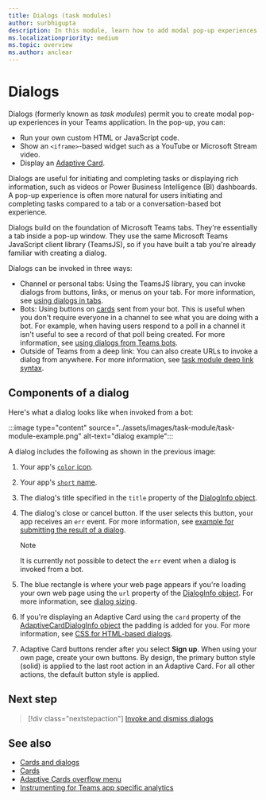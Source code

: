 ```yaml
---
title: Dialogs (task modules)
author: surbhigupta
description: In this module, learn how to add modal pop-up experiences to collect or display information to your users from your Microsoft Teams apps.
ms.localizationpriority: medium
ms.topic: overview
ms.author: anclear
---
```


# Dialogs

Dialogs (formerly known as *task modules*) permit you to create modal pop-up experiences in your Teams application. In the pop-up, you can:

* Run your own custom HTML or JavaScript code.
* Show an `<iframe>`-based widget such as a YouTube or Microsoft Stream video.
* Display an [Adaptive Card](/adaptive-cards/).

Dialogs are useful for initiating and completing tasks or displaying rich information, such as videos or Power Business Intelligence (BI) dashboards. A pop-up experience is often more natural for users initiating and completing tasks compared to a tab or a conversation-based bot experience.

Dialogs build on the foundation of Microsoft Teams tabs. They're essentially a tab inside a pop-up window. They use the same Microsoft Teams JavaScript client library (TeamsJS), so if you have built a tab you're already familiar with creating a dialog.

Dialogs can be invoked in three ways:

* Channel or personal tabs: Using the TeamsJS library, you can invoke dialogs from buttons, links, or menus on your tab. For more information, see [using dialogs in tabs](~/task-modules-and-cards/task-modules/task-modules-tabs.md).
* Bots: Using buttons on [cards](~/task-modules-and-cards/cards/cards-reference.md) sent from your bot. This is useful when you don't require everyone in a channel to see what you are doing with a bot. For example, when having users respond to a poll in a channel it isn't useful to see a record of that poll being created. For more information, see [using dialogs from Teams bots](~/task-modules-and-cards/task-modules/task-modules-bots.md).
* Outside of Teams from a deep link: You can also create URLs to invoke a dialog from anywhere. For more information, see [task module deep link syntax](~/concepts/build-and-test/deep-link-application.md#deep-link-to-open-a-task-module).

## Components of a dialog

Here's what a dialog looks like when invoked from a bot:

:::image type="content" source="../assets/images/task-module/task-module-example.png" alt-text="dialog example":::

A dialog includes the following as shown in the previous image:

1. Your app's [`color` icon](~/resources/schema/manifest-schema.md#icons).
2. Your app's [`short` name](~/resources/schema/manifest-schema.md#name).
3. The dialog's title specified in the `title` property of the [DialogInfo object](~/task-modules-and-cards/task-modules/invoking-task-modules.md#dialoginfo-object).
4. The dialog's close or cancel button. If the user selects this button, your app receives an `err` event. For more information, see [example for submitting the result of a dialog](~/task-modules-and-cards/task-modules/task-modules-tabs.md#example-of-submitting-the-result-of-a-dialog).

    > [!NOTE]
    > It is currently not possible to detect the `err` event when a dialog is invoked from a bot.

5. The blue rectangle is where your web page appears if you're loading your own web page using the `url` property of the [DialogInfo object](~/task-modules-and-cards/task-modules/invoking-task-modules.md#dialoginfo-object). For more information, see [dialog sizing](~/task-modules-and-cards/task-modules/invoking-task-modules.md#dialog-sizing).
6. If you're displaying an Adaptive Card using the `card` property of the [AdaptiveCardDialogInfo object](~/task-modules-and-cards/task-modules/invoking-task-modules.md#dialoginfo-object) the padding is added for you. For more information, see [CSS for HTML-based dialogs](~/task-modules-and-cards/task-modules/invoking-task-modules.md#css-for-html-or-javascript-dialogs).
7. Adaptive Card buttons render after you select **Sign up**. When using your own page, create your own buttons. By design, the primary button style (solid) is applied to the last root action in an Adaptive Card.  For all other actions, the default button style is applied.

## Next step

> [!div class="nextstepaction"]
> [Invoke and dismiss dialogs](~/task-modules-and-cards/task-modules/invoking-task-modules.md)

## See also

* [Cards and dialogs](cards-and-task-modules.md)
* [Cards](~/task-modules-and-cards/what-are-cards.md)
* [Adaptive Cards overflow menu](~/task-modules-and-cards/cards/cards-format.md#adaptive-cards-overflow-menu)
* [Instrumenting for Teams app specific analytics](../concepts/design/overview-analytics.md#instrumenting-for-teams-app-specific-analytics)
